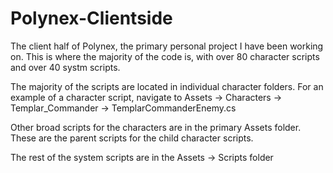 # Polynex-Clientside
The client half of Polynex, the primary personal project I have been working on. This is where the majority of the code is, with over 80 character scripts and over 40 systm scripts. 

The majority of the scripts are located in individual character folders. For an example of a character script, navigate to Assets -> Characters -> Templar_Commander -> TemplarCommanderEnemy.cs

Other broad scripts for the characters are in the primary Assets folder. These are the parent scripts for the child character scripts.

The rest of the system scripts are in the Assets -> Scripts folder
